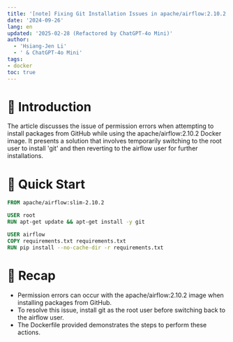 ```yaml
---
title: '[note] Fixing Git Installation Issues in apache/airflow:2.10.2 Docker Image'
date: '2024-09-26'
lang: en
updated: '2025-02-28 (Refactored by ChatGPT-4o Mini)'
author:
  - 'Hsiang-Jen Li'
  - ' & ChatGPT-4o Mini'
tags:
- docker
toc: true
---
```


# 📌 Introduction
The article discusses the issue of permission errors when attempting to install packages from GitHub while using the apache/airflow:2.10.2 Docker image. It presents a solution that involves temporarily switching to the root user to install 'git' and then reverting to the airflow user for further installations.
<!-- more -->

# 🚀 Quick Start
```dockerfile
FROM apache/airflow:slim-2.10.2

USER root
RUN apt-get update && apt-get install -y git

USER airflow
COPY requirements.txt requirements.txt
RUN pip install --no-cache-dir -r requirements.txt
```

# 🔁 Recap
- Permission errors can occur with the apache/airflow:2.10.2 image when installing packages from GitHub.
- To resolve this issue, install git as the root user before switching back to the airflow user.
- The Dockerfile provided demonstrates the steps to perform these actions.
